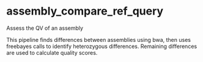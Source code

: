 # assembly_compare_ref_query
Assess the QV of an assembly

This pipeline finds differences between assemblies using bwa, then uses freebayes calls to identify heterozygous differences. Remaining differences are used to calculate quality scores.
